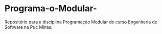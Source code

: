# Programa-o-Modular-
Repositório para a disciplina Programação Modular do curso Engenharia de Software na Puc Minas.
